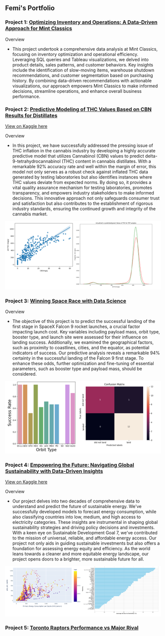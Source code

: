 ## Femi's Portfolio

### Project 1: [Optimizing Inventory and Operations: A Data-Driven Approach for Mint Classics](https://github.com/olafem/oluwafemi/blob/9a9e5b625417671637c21bc167093f0d2c1ccbc5/MintClassicsProject.sql)
Overview
- This project undertook a comprehensive data analysis at Mint Classics, focusing on inventory optimization and operational efficiency. Leveraging SQL queries and Tableau visualizations, we delved into product details, sales patterns, and customer behaviors. Key insights include the identification of slow-moving items, warehouse shutdown recommendations, and customer segmentation based on purchasing history. By combining data-driven recommendations with actionable visualizations, our approach empowers Mint Classics to make informed decisions, streamline operations, and enhance overall business performance.


### Project 2: [Predictive Modeling of THC Values Based on CBN Results for Distillates](https://github.com/olafem/oluwafemi/blob/87baf3bc385326b2dfbb86bf54aab6d2c7902ffc/distillate-potency-prediction%20(2).ipynb)

[View on Kaggle here](https://www.kaggle.com/code/femiolawale/distillate-potency-prediction?scriptVersionId=145139556)

Overview 
- In this project, we have successfully addressed the pressing issue of THC inflation in the cannabis industry by developing a highly accurate predictive model that utilizes Cannabinol (CBN) values to predict delta-9-tetrahydrocannabinol (THC) content in cannabis distillates. With a remarkable 92% accuracy rate and well within the margin of error, this model not only serves as a robust check against inflated THC data generated by testing laboratories but also identifies instances where THC values deviate from expected norms. By doing so, it provides a vital quality assurance mechanism for testing laboratories, promotes transparency, and empowers industry stakeholders to make informed decisions. This innovative approach not only safeguards consumer trust and satisfaction but also contributes to the establishment of rigorous industry standards, ensuring the continued growth and integrity of the cannabis market.

<img src="images/potency_modelling.png"/>

### Project 3: [Winning Space Race with Data Science](https://github.com/olafem/oluwafemi/blob/master/SpaceX%20Capstone%20Project_Femi.pdf)

Overview 
- The objective of this project is to predict the successful landing of the first stage in SpaceX Falcon 9 rocket launches, a crucial factor impacting launch cost. Key variables including payload mass, orbit type, booster type, and launch site were assessed for their influence on landing success. Additionally, we examined the geographical factors, such as proximity to coastlines, cities, and the equator, as potential indicators of success. Our predictive analysis reveals a remarkable 94% certainty in the successful landing of the Falcon 9 first stage. To enhance these odds, further optimization and fine-tuning of essential parameters, such as booster type and payload mass, should be considered.

<img src="images/Space_race.png"/>

### Project 4: [Empowering the Future: Navigating Global Sustainability with Data-Driven Insights](https://github.com/olafem/oluwafemi/blob/87baf3bc385326b2dfbb86bf54aab6d2c7902ffc/global-sustainable-energy%20(1).ipynb)

[View on Kaggle here](https://www.kaggle.com/code/femiolawale/global-sustainable-energy?scriptVersionId=146179838)

Overview 
- Our project delves into two decades of comprehensive data to understand and predict the future of sustainable energy. We've successfully developed models to forecast energy consumption, while also classifying countries into low, medium, and high access to electricity categories. These insights are instrumental in shaping global sustainability strategies and driving policy decisions and investments.
With a keen eye on Sustainable Development Goal 7, we've contributed to the mission of universal, reliable, and affordable energy access. Our project not only aids in guiding sustainable investments but also offers a foundation for assessing energy equity and efficiency. As the world leans towards a cleaner and more equitable energy landscape, our project opens doors to a brighter, more sustainable future for all.

<img src="images/99q98owg.png"/>

### Project 5: [Toronto Raptors Performance vs Major Rival](https://github.com/olafem/oluwafemi/blob/b6a537dbc044e20baac612acf0429bba59c3fb01/NBA%20Team%20Performance.ipynb)



